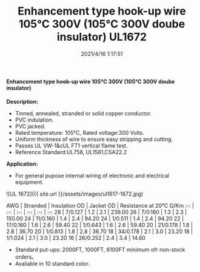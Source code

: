 ﻿---
layout: post 
title: Enhancement type hook-up wire 105℃ 300V (105℃ 300V doube insulator) UL1672
tags: hookup-wire
categories: wire-cable
overview: 
series: FN10
part_number: 10-1672-01
thumb_img: 
small_img: 
date: 2021/4/16 1:17:51
---



#### Enhancement type hook-up wire 105℃ 300V (105℃ 300V doube insulator) 
 
__Description:__

* Tinned, annealed, stranded or solid copper conductor.
* PVC indulation.
* PVC jacked. 
* Rated temperature: 105℃, Rated voltage:300 Volts.
* Uniform thickness of wire to ensure easy stripping and cutting.
* Passes UL VW-1&amp;cUL FT1 vertical flame test.
* Reference Standard:UL758, UL1581,CSA22.2 
    
 
__Application:__

* For general pupose internal wiring of electronic and electrical equipment. 

![UL 1672]({{ site.url }}/assets/images/ul1617-1672.jpg)

AWG | Stranded | Insulation OD | Jacket OD | Resistance at 20℃ Ω/Km
:-: | :-: |  :-: |  :-: |  :-: |  :-: 
28 | 7/0.127 | 1.2 | 2.1 | 239.00
26 | 7/0.160 | 1.3 | 2.3 | 150.00
24 | 11/0.160 | 1.4 | 2.4 | 94.20
24 | 1/0.511 | 1.4 | 2.4 | 94.20
22 | 17/0.160 | 1.6 | 2.6 | 59.40
22 | 1/0.643 | 1.6 | 2.6 | 59.40
20 | 21/0.178 | 1.8 | 2.8 | 36.70
20 | 1/0.813 | 1.8 | 2.8 | 36.70
18 | 34/0.178 | 2.1 | 3.0 |  23.20
18 | 1/1.024 | 2.1 | 3.0 | 23.20
16 | 26/0.252 | 2.4 | 3.4 | 14.60

* Standard put-ups: 2000FT, 1000FT, 6100FT minimum ofr non-stock orders。
* Avaliable in 10 standard color. 

